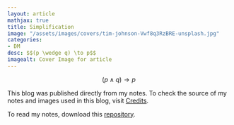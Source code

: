 ```yaml
---
layout: article
mathjax: true
title: Simplification
image: "/assets/images/covers/tim-johnson-Vwf8q3RzBRE-unsplash.jpg"
categories:
- DM
desc: $$(p \wedge q) \to p$$ 
imagealt: Cover Image for article
---
```


$$(p \wedge q) \to p$$

























































































































































































































































































































































































































This blog was published directly from my notes.
To check the source of my notes and images used in this blog, visit <a href="/credits.html" target="_blank">Credits</a>.

To read my notes, download this <a href="https://github.com/bovem/CS" target="blank">repository</a>.